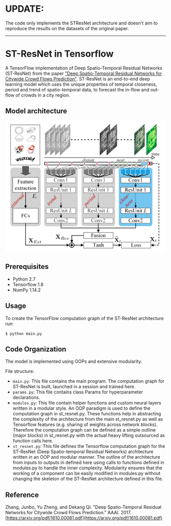 # UPDATE:
The code only implements the STResNet architecture and doesn't aim to reproduce the results on the datasets of the original paper.

-----

# ST-ResNet in Tensorflow

A TensorFlow implementation of Deep Spatio-Temporal Residual Networks (ST-ResNet) from the paper ["Deep Spatio-Temporal Residual Networks for Citywide Crowd Flows Prediction"](https://arxiv.org/abs/1610.00081). ST-ResNet is an end-to-end deep learning model which uses the unique properties of temporal closeness, period and trend of spatio-temporal data, to forecast the in-flow and out-flow of crowds in a city region.

## Model architecture

<p align="center"> 
<img src="assets/st-resnet.png">
</p>

## Prerequisites

* Python 2.7
* Tensorflow 1.8
* NumPy 1.14.2

## Usage

To create the TensorFlow computation graph of the ST-ResNet architecture run:

    $ python main.py

## Code Organization

The model is implemented using OOPs and extensive modularity.

File structure:

* `main.py`: This file contains the main program. The computation graph for ST-ResNet is built, launched in a session and trained here.
* `params.py`: This file contains class Params for hyperparameter declarations.
* `modules.py`: This file contain helper functions and custom neural layers written in a modular style. An OOP paradigm is used to define the computation graph in st_resnet.py. These functions help in abstracting the complexity of the architecture from the main st_resnet.py as well as Tensorflow features (e.g. sharing of weights across network blocks). Therefore the computation graph can be defined as a simple outline (major blocks) in st_resnet.py with the actual heavy lifting outsourced as function calls here.
* `st_resnet.py`: This file defines the Tensorflow computation graph for the ST-ResNet (Deep Spatio-temporal Residual Networks) architecture written in an OOP and modular manner. The outline of the architecture from inputs to outputs in defined here using calls to functions defined in modules.py to handle the inner complexity. Modularity ensures that the working of a component can be easily modified in modules.py without changing the skeleton of the ST-ResNet architecture defined in this file.

## Reference

Zhang, Junbo, Yu Zheng, and Dekang Qi. "Deep Spatio-Temporal Residual Networks for Citywide Crowd Flows Prediction." AAAI. 2017. [https://arxiv.org/pdf/1610.00081.pdf](https://arxiv.org/pdf/1610.00081.pdf)
